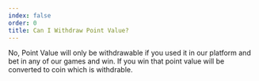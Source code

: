 ```yaml
---
index: false
order: 0
title: Can I Withdraw Point Value?
---
```

No, Point Value will only be withdrawable if you used it in our platform and bet in any of our games and win. If you win that point value will be converted to coin which is withdrable.